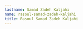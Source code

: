 ```yaml
---
lastname: Samad Zadeh Kaljahi
name: rasoul-samad-zadeh-kaljahi
title: Rasoul Samad Zadeh Kaljahi
---
```

